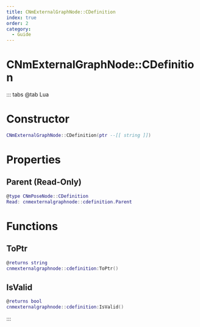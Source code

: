 ```yaml
---
title: CNmExternalGraphNode::CDefinition
index: true
order: 2
category:
  - Guide
---
```


# CNmExternalGraphNode::CDefinition

::: tabs
@tab Lua
# Constructor
```lua
CNmExternalGraphNode::CDefinition(ptr --[[ string ]])
```
# Properties
## Parent (Read-Only)
```lua
@type CNmPoseNode::CDefinition
Read: cnmexternalgraphnode::cdefinition.Parent
```
# Functions
## ToPtr
```lua
@returns string
cnmexternalgraphnode::cdefinition:ToPtr()
```
## IsValid
```lua
@returns bool
cnmexternalgraphnode::cdefinition:IsValid()
```

:::